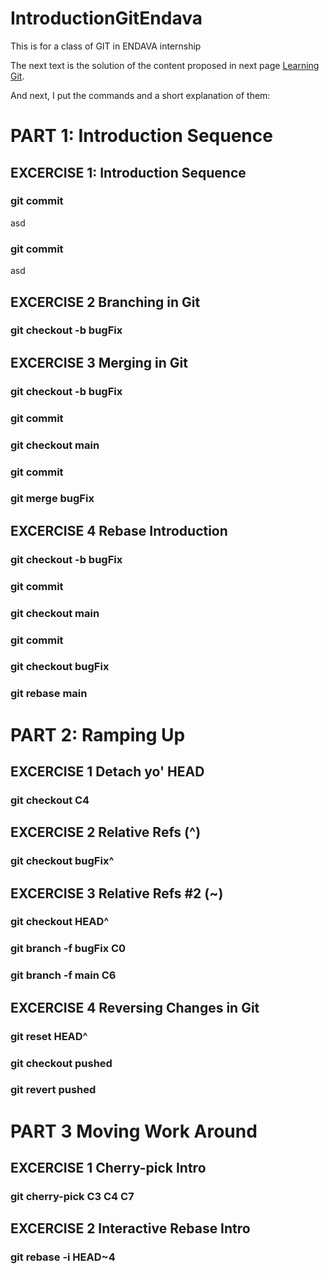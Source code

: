 # IntroductionGitEndava
This is for a class of GIT in ENDAVA internship

The next text is the solution of the content proposed in next page [Learning Git](https://learngitbranching.js.org/).

And next, I put the commands and a short explanation of them:

# PART 1: Introduction Sequence 
## EXCERCISE 1: Introduction Sequence 
### git commit
asd
### git commit
asd

## EXCERCISE 2 Branching in Git
### git checkout -b bugFix

## EXCERCISE 3 Merging in Git
### git checkout -b bugFix
### git commit
### git checkout main
### git commit
### git merge bugFix

## EXCERCISE 4 Rebase Introduction
### git checkout -b bugFix
### git commit
### git checkout main
### git commit
### git checkout bugFix
### git rebase main

# PART 2: Ramping Up 
## EXCERCISE 1 Detach yo' HEAD
### git checkout C4

## EXCERCISE 2 Relative Refs (^)
### git checkout bugFix^

## EXCERCISE 3 Relative Refs #2 (~)
### git checkout HEAD^
### git branch -f bugFix C0
### git branch -f main C6

## EXCERCISE 4 Reversing Changes in Git
### git reset HEAD^
### git checkout pushed
### git revert pushed

# PART 3 Moving Work Around
## EXCERCISE 1 Cherry-pick Intro
### git cherry-pick C3 C4 C7

## EXCERCISE 2 Interactive Rebase Intro
### git rebase -i HEAD~4